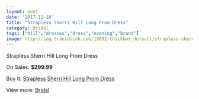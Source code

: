 ```yaml
---
layout: post
date: '2017-11-18'
title: "Strapless Sherri Hill Long Prom Dress"
category: Bridal
tags: ["hill","dresses","dress","evening","brand"]
image: http://img.transblink.com/19092-thickbox_default/strapless-sherri-hill-long-prom-dress.jpg
---
```

Strapless Sherri Hill Long Prom Dress

On Sales: **$299.99**
<a href="https://www.transblink.com/en/bridal/5968-strapless-sherri-hill-long-prom-dress.html"><amp-img layout="responsive" width="600" height="600" src="//img.transblink.com/19092-thickbox_default/strapless-sherri-hill-long-prom-dress.jpg" alt="Strapless Sherri Hill Long Prom Dress 0" /></a>
<a href="https://www.transblink.com/en/bridal/5968-strapless-sherri-hill-long-prom-dress.html"><amp-img layout="responsive" width="600" height="600" src="//img.transblink.com/19094-thickbox_default/strapless-sherri-hill-long-prom-dress.jpg" alt="Strapless Sherri Hill Long Prom Dress 1" /></a>
<a href="https://www.transblink.com/en/bridal/5968-strapless-sherri-hill-long-prom-dress.html"><amp-img layout="responsive" width="600" height="600" src="//img.transblink.com/19093-thickbox_default/strapless-sherri-hill-long-prom-dress.jpg" alt="Strapless Sherri Hill Long Prom Dress 2" /></a>

Buy it: [Strapless Sherri Hill Long Prom Dress](https://www.transblink.com/en/bridal/5968-strapless-sherri-hill-long-prom-dress.html "Strapless Sherri Hill Long Prom Dress")

View more: [Bridal](https://www.transblink.com/en/3-bridal "Bridal")